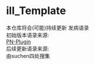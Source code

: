 # ill_Template
本仓库将会(可能)持续更新 发病语录   
初始版本语录来源:  
[PN-Plugin](https://github.com/ProjectNu11/PN-Plugins)  
后续更新语录来源:  
由suchen四处搜集